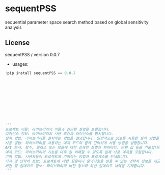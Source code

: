 # sequentPSS
sequential parameter space search method based on global sensitivity analysis


## License
sequentPSS / version 0.0.7
- usages:

```python
!pip install sequentPSS == 0.0.7











'''
프로젝트 이름: 라이브러리의 이름과 간단한 설명을 포함합니다.
라이선스 정보: 라이브러리의 사용 조건과 라이선스를 명시합니다.
설치 방법: 라이브러리를 설치하는 방법을 설명합니다. 일반적으로 pip를 사용한 설치 방법을 기재합니다.
사용 방법: 라이브러리를 사용하는 예제 코드와 함께 간략하게 사용 방법을 설명합니다.
API 문서: 함수, 클래스 또는 모듈에 대한 상세한 설명과 파라미터, 반환 값 등을 기술합니다.
예제 코드: 라이브러리의 기능을 더욱 잘 이해할 수 있도록 실제 사용 예제를 포함합니다.
기여 방법: 사용자들이 프로젝트에 기여하는 방법과 프로세스를 안내합니다.
저자 및 연락처 정보: 프로젝트에 대한 질문이나 문의사항을 받을 수 있는 연락처 정보를 제공합니다.
버전 및 업데이트 정보: 라이브러리의 버전 정보와 최신 업데이트 내역을 기재합니다.
'''